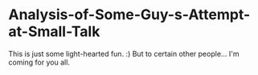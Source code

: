 # Analysis-of-Some-Guy-s-Attempt-at-Small-Talk
This is just some light-hearted fun. :) But to certain other people... I'm coming for you all.
